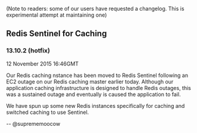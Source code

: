 (Note to readers: some of our users have requested a changelog. This is experimental attempt at maintaining one)

## Redis Sentinel for Caching
### 13.10.2 (hotfix)

12 November 2015 16:46GMT

Our Redis caching nstance has been moved to Redis Sentinel following an EC2 outage on our Redis caching master earlier today. Although our application caching infrastructure is designed to handle Redis outages, this was a sustained outage and eventually is caused the application to fail.

We have spun up some new Redis instances specifically for caching and switched caching to use Sentinel.

-- @suprememoocow
